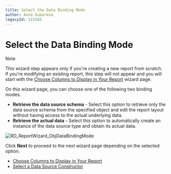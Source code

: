 ```yaml
---
title: Select the Data Binding Mode
author: Anna Gubareva
legacyId: 115585
---
```

# Select the Data Binding Mode
> [!NOTE]
> This wizard step appears only if you're creating a new report from scratch. If you're modifying an existing report, this step will not appear and you will start with the [Choose Columns to Display in Your Report](../choose-columns-to-display-in-your-report.md) wizard page.

On this wizard page, you can choose one of the following two binding modes.
* **Retrieve the data source schema** - Select this option to retrieve only the data source schema from the specified object and edit the report layout without having access to the actual underlying data.
* **Retrieve the actual data** - Select this option to automatically create an instance of the data source type and obtain its actual data.

![RD_ReportWizard_ObjDataBindingMode](../../../../../../images/img122113.png)

Click **Next** to proceed to the next wizard page depending on the selected option.
* [Choose Columns to Display in Your Report](../choose-columns-to-display-in-your-report.md)
* [Select a Data Source Constructor](select-a-data-source-constructor.md)